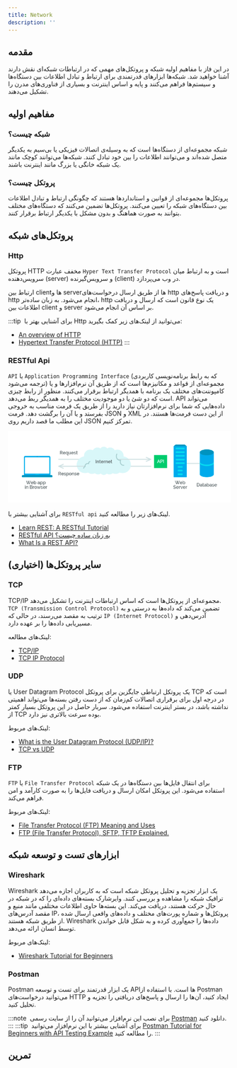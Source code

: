 ```yaml
---
title: Network
description: ''
---
```


## مقدمه

در این فاز با مفاهیم اولیه شبکه
و پروتکل‌های مهمی که
در ارتباطات شبکه‌ای نقش دارند آشنا خواهید شد.
شبکه‌ها ابزارهای قدرتمندی برای ارتباط
و تبادل اطلاعات بین دستگاه‌ها و سیستم‌ها فراهم می‌کنند
و پایه و اساس اینترنت
و بسیاری از فناوری‌های مدرن را تشکیل می‌دهند.

## مفاهیم اولیه

### شبکه چیست؟

شبکه مجموعه‌ای از دستگاه‌ها است
که به وسیله‌ی اتصالات فیزیکی یا بی‌سیم
به یکدیگر متصل شده‌اند
و می‌توانند اطلاعات را بین خود تبادل کنند.
شبکه‌ها می‌توانند کوچک مانند یک شبکه خانگی
یا بزرگ مانند اینترنت باشند.

### پروتکل چیست؟

پروتکل‌ها مجموعه‌ای از قوانین و استانداردها هستند
که چگونگی ارتباط و تبادل اطلاعات
بین دستگاه‌های شبکه را تعیین می‌کنند.
پروتکل‌ها تضمین می‌کنند که دستگاه‌های مختلف
بتوانند به صورت هماهنگ و بدون مشکل
با یکدیگر ارتباط برقرار کنند.

## پروتکل‌های شبکه

### Http

پروتکل HTTP
مخفف عبارت `Hyper Text Transfer Protocol`
است و به ارتباط میان سرویس‌دهنده (server)
و سرویس‌گیرنده (client)
در وب می‌پردازد.

ارتباط بین clientها
و serverها
از طریق ارسال درخواست‌های http
و دریافت پاسخ‌های http
انجام می‌شود.
به زبان ساده‌تر، http
یک نوع قانون است که ارسال و دریافت اطلاعات بین client
و server
بر اساس آن انجام می‌شود.

:::tip ‌
برای آشنایی بهتر با Http
می‌توانید از لینک‌های زیر کمک بگیرید:

- [An overview of HTTP](https://developer.mozilla.org/en-US/docs/Web/HTTP/Overview)
- [Hypertext Transfer Protocol (HTTP)](https://www.extrahop.com/resources/protocols/http/)
:::

### RESTful Api

`API`
یا `Application Programming Interface`
(که به رابط برنامه‌نویسی کاربردی ترجمه می‌شود) مجموعه‌ای از قواعد و مکانیزم‌ها است که از طریق آن نرم‌افزارها و یا کامپوننت‌های مختلف یک برنامه با همدیگر ارتباط برقرار می‌کنند. منظور از رابط چیزی‌ است که دو شئ یا دو موجودیت مختلف را به همدیگر ربط می‌دهد. API
می‌تواند داده‌هایی که شما برای نرم‌افزارتان نیاز دارید را از طریق یک فرمت مناسب به خروجی بفرستد و یا آن‌ را برگشت دهد. فرمت JSON
و XML
از این دست فرمت‌ها هستند. در این مطلب ما قصد داریم روی JSON
تمرکز کنیم.

![api schema](./images/phase09-api-schema.png)

برای آشنایی بیشتر با `RESTful api`
لینک‌های زیر را مطالعه کنید.

- [Learn REST: A RESTful Tutorial](https://www.restapitutorial.com/)
- [RESTful API به زبان ساده چیست؟](https://roocket.ir/articles/a-beginners-tutorial-for-understanding-restful-api)
- [What Is a REST API?](https://www.sitepoint.com/developers-rest-api/)


## سایر پروتکل‌ها (اختیاری)

### TCP

TCP/IP
مجموعه‌ای از پروتکل‌ها است
که اساس ارتباطات اینترنت را تشکیل می‌دهد.
`TCP (Transmission Control Protocol)`
تضمین می‌کند که داده‌ها به درستی
و به ترتیب به مقصد می‌رسند،
در حالی که
`IP (Internet Protocol)`
آدرس‌دهی و مسیریابی داده‌ها را بر عهده دارد.

لینک‌های مطالعه: 

- [TCP/IP](https://www.techtarget.com/searchnetworking/definition/TCP-IP#:~:text=TCP%2FIP%20stands%20for%20Transmission,%2D%2D%20an%20intranet%20or%20extranet.)
- [TCP IP Protocol](https://www.youtube.com/watch?v=2QGgEk20RXM&ab_channel=TechTerms)

### UDP

یا
User Datagram Protocol
یک پروتکل ارتباطی جایگزین برای پروتکل 
TCP
است که در درجه اول برای برقراری اتصالات کم‌زمان که از دست رفتن بسته‌ها می‌تواند اهمیتی نداشته باشد، در بستر اینترنت استفاده می‌شود. سربار حاصل در این پروتکل بسیار کمتر از 
TCP
بوده سرعت بالاتری نیز دارد. 

لینک‌های مربوط:
- [What is the User Datagram Protocol (UDP/IP)?](https://www.cloudflare.com/learning/ddos/glossary/user-datagram-protocol-udp/)
- [TCP vs UDP](https://www.youtube.com/watch?v=jE_FcgpQ7Co&ab_channel=PracticalNetworking)

  
### FTP

`FTP`
یا `File Transfer Protocol`
برای انتقال فایل‌ها بین دستگاه‌ها در یک شبکه استفاده می‌شود. این پروتکل امکان ارسال و دریافت فایل‌ها را به صورت کارآمد و امن فراهم می‌کند.

لینک‌های مربوط:

- [File Transfer Protocol (FTP) Meaning and Uses](https://www.investopedia.com/terms/f/ftp-file-transfer-protocol.asp)
- [FTP (File Transfer Protocol), SFTP, TFTP Explained.](https://www.youtube.com/watch?v=tOj8MSEIbfA&ab_channel=PowerCertAnimatedVideos)

## ابزارهای تست و توسعه شبکه

### Wireshark

Wireshark
یک ابزار تجزیه و تحلیل پروتکل شبکه است 
که به کاربران اجازه می‌دهد ترافیک شبکه را مشاهده و بررسی کنند.
وایرشارک بسته‌های داده‌ای را که در شبکه در حال حرکت هستند، دریافت می‌کند. 
این بسته‌ها حاوی اطلاعات مختلفی مانند منبع و مقصد آدرس‌های IP، 
پروتکل‌ها و شماره پورت‌های مختلف و داده‌های واقعی ارسال شده از طریق شبکه هستند. 
Wireshark 
داده‌ها را جمع‌آوری کرده 
و به شکل قابل خواندن توسط انسان ارائه می‌دهد.

لینک‌های مربوط:

- [Wireshark Tutorial for Beginners](https://www.youtube.com/watch?v=qTaOZrDnMzQ&ab_channel=AnsonAlexander)


### Postman

Postman
یک ابزار قدرتمند برای تست و توسعه APIها است.
با استفاده از Postman
می‌توانید درخواست‌های HTTP ایجاد کنید،
آن‌ها را ارسال و پاسخ‌های دریافتی را تجزیه و تحلیل کنید.

:::note ‌
برای نصب این نرم‌افزار می‌توانید آن را از سایت رسمی [Postman](https://www.postman.com/downloads/)
دانلود کنید.
:::
:::tip ‌
برای آشنایی بیشتر با این نرم‌افزار می‌توانید [Postman Tutorial for Beginners with API Testing Example](https://www.guru99.com/postman-tutorial.html)
را مطالعه کنید.
:::

## تمرین
